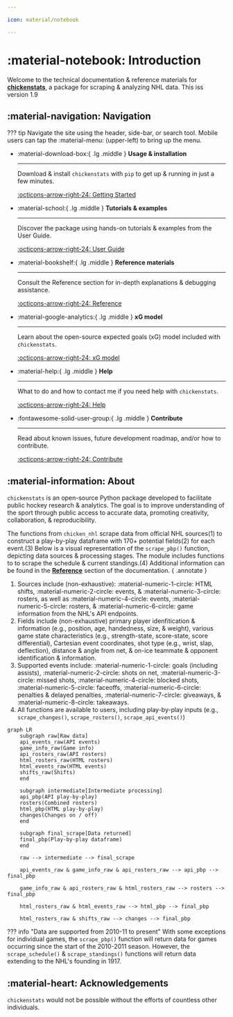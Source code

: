 ```yaml
---

icon: material/notebook

---
```


# :material-notebook: **Introduction**

Welcome to the technical documentation & reference materials for **[chickenstats](https://github.com/chickenandstats/chickenstats)**,
a package for scraping & analyzing NHL data. This iss version 1.9

## :material-navigation: **Navigation**

??? tip 
    Navigate the site using the header, side-bar, or search tool.
    Mobile users can tap the :material-menu: (upper-left) to bring up the menu.

<div class="grid cards" markdown>

-   :material-download-box:{ .lg .middle } __Usage & installation__

    ---

    Download & install `chickenstats` with `pip` to get up
    & running in just a few minutes.

    [:octicons-arrow-right-24: Getting Started](home/getting_started.md)

-   :material-school:{ .lg .middle } __Tutorials & examples__

    ---

    Discover the package using hands-on tutorials
    & examples from the User Guide.

    [:octicons-arrow-right-24: User Guide](guide/guide.md)

-   :material-bookshelf:{ .lg .middle } __Reference materials__

    ---

    Consult the Reference section for in-depth explanations 
    & debugging assistance.

    [:octicons-arrow-right-24: Reference](reference/reference.md)

-   :material-google-analytics:{ .lg .middle } __xG model__

    ---

    Learn about the open-source expected goals (xG) model included with `chickenstats`.

    [:octicons-arrow-right-24: xG model](xg_model/xg_model.md)

-   :material-help:{ .lg .middle } __Help__

    ---

    What to do and how to contact me if you need help with `chickenstats`.

    [:octicons-arrow-right-24: Help](home/help.md)

-   :fontawesome-solid-user-group:{ .lg .middle } __Contribute__

    ---

    Read about known issues, future development roadmap, and/or how to contribute. 

    [:octicons-arrow-right-24: Contribute](contribute/contribute.md)

</div>

## :material-information: **About**

`chickenstats` is an open-source Python package developed
to facilitate public hockey research & analytics. The goal is to improve 
understanding of the sport through public access to accurate data,
promoting creativity, collaboration, & reproducibility.

The functions from `chicken_nhl` scrape data from official NHL sources(1)
to construct a play-by-play dataframe with 170+ potential fields(2) for each event.(3)
Below is a visual representation of the `scrape_pbp()` function, depicting data sources & 
processing stages. The module includes functions to to scrape the schedule & current standings.(4) 
Additional information can be found in the **[Reference](reference/reference.md)** section of the documentation.
{ .annotate } 

1.  Sources include (non-exhaustive): :material-numeric-1-circle: HTML shifts, :material-numeric-2-circle: events, &
    :material-numeric-3-circle: rosters, as well as :material-numeric-4-circle: events,
    :material-numeric-5-circle: rosters, & :material-numeric-6-circle: game information
    from the NHL's API endpoints.
2.  Fields include (non-exhaustive) primary player idenfitication & information
    (e.g., position, age, handedness, size, & weight), various game state characteristics
    (e.g., strength-state, score-state, score differential),
    Cartesian event coordinates, shot type (e.g., wrist, slap, deflection), distance & angle from net,
    & on-ice teammate & opponent identification & information.
3.  Supported events include: :material-numeric-1-circle: goals (including assists),
    :material-numeric-2-circle: shots on net, :material-numeric-3-circle: missed shots,
    :material-numeric-4-circle: blocked shots, :material-numeric-5-circle: faceoffs,
    :material-numeric-6-circle: penalties & delayed penalties, :material-numeric-7-circle:
    giveaways, & :material-numeric-8-circle: takeaways.
4.  All functions are available to users, including play-by-play inputs (e.g., `scrape_changes()`,
    `scrape_rosters()`, `scrape_api_events()`)

```mermaid
graph LR
    subgraph raw[Raw data]
    api_events_raw(API events)
    game_info_raw(Game info)
    api_rosters_raw(API rosters)
    html_rosters_raw(HTML rosters)
    html_events_raw(HTML events)
    shifts_raw(Shifts)
    end

    subgraph intermediate[Intermediate processing]
    api_pbp(API play-by-play)
    rosters(Combined rosters)
    html_pbp(HTML play-by-play)
    changes(Changes on / off)
    end

    subgraph final_scrape[Data returned]
    final_pbp(Play-by-play dataframe)
    end

    raw --> intermediate --> final_scrape

    api_events_raw & game_info_raw & api_rosters_raw --> api_pbp --> final_pbp

    game_info_raw & api_rosters_raw & html_rosters_raw --> rosters --> final_pbp

    html_rosters_raw & html_events_raw --> html_pbp --> final_pbp

    html_rosters_raw & shifts_raw --> changes --> final_pbp

```


??? info "Data are supported from 2010-11 to present"
    With some exceptions for individual games, the `scrape_pbp()`
    function will return data for games occurring since the start of
    the 2010-2011 season. However, the `scrape_schedule()` & `scrape_standings()`
    functions will return data extending to the NHL's founding in 1917.

## :material-heart: **Acknowledgements**

`chickenstats` would not be possible without the efforts of countless other individuals.
